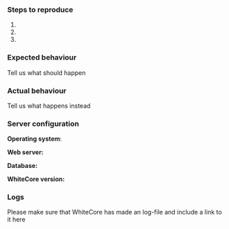### Steps to reproduce

1.
2.
3.

### Expected behaviour

Tell us what should happen

### Actual behaviour

Tell us what happens instead

### Server configuration

**Operating system**:

**Web server:**

**Database:**

**WhiteCore version:**

### Logs

Please make sure that WhiteCore has made an log-file and include a link to it here
